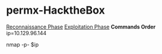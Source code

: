 # permx-HacktheBox


[Reconnaissance Phase](https://github.com/alekhinegun/permx/blob/main/Reconnaissance%20Phase/reconnaissance.md)
[Exploitation Phase](https://github.com/alekhinegun/permx/blob/main/Exploitation/Exploitation.md)
**Commands Order**
ip=10.129.96.144

nmap -p- $ip

